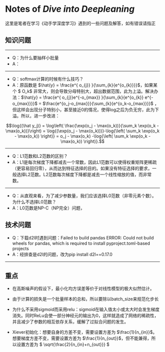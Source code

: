 # Notes of *Dive into Deepleaning*

这里是笔者在学习《动手学深度学习》遇到的一些问题及解答，如有错误请指正

## 知识问题
---
- Q：为什么要抽样小批量
- A：
---
- Q：softmax计算的时候有什么技巧？
- A：原函数是 $\hat{y} = \frac{e^{ o_{j}} }{\sum_{k}{e^{o_{k}}}}$，如果某个 $ O_k$ 非常大，则会导致分母特别大，超出数据范围，此为上溢。解决办法：$\hat{y} = \frac{e^{ o_{j}}e^{-o_{max}} }{\sum_{k}{e^{o_{k}} e^{-o_{max}}}}$ = $\frac{e^{o_j-o_{max}}}{\sum_{k}{e^{o_k-o_{max}}}}$ ，但这样会出现分子特别小，甚至接近0的情况，使得log之后为负无穷，此为下溢。所以，进一步改进：

$$\log{(\hat y_j)} = \log\left( \frac{\exp(o_j - \max(o_k))}{\sum_k \exp(o_k - \max(o_k))}\right)   
= \log{(\exp(o_j - \max(o_k)))}-\log{\left( \sum_k \exp(o_k - \max(o_k)) \right)} 
= o_j - \max(o_k) -\log{\left( \sum_k \exp(o_k - \max(o_k)) \right)}.$$

---

- Q：L1范数和L2范数的区别？
- A：L1是每次梯度下降都减去一个常数，因此L1范数可以使得权重矩阵更稀疏（更容易回归零），从而达到特征选择的目的。如果没有特征选择的要求，一般选择L2范数。L2范数每次梯度下降都是减去一个线性缩放的值，而非常数。

---

- Q：从直观来看，为了减少参数量，我们应该选择L0范数（非零元素个数）。为什么不选择L0范数？
- A：L0范数是NP-C（NP完全）问题，



## 技术问题
- Q：下载d2l时遇到问题：Failed to build pandas ERROR: Could not build wheels for pandas, which is required to install pyproject.toml-based projects
- A：经排查是d2l的问题，改为pip install d2l==0.17.0
---

## 重点
- 在高斯噪声的假设下，最小化均方误差等价于对线性模型的极大似然估计。

- 由于计算的损失是一个批量样本的总和，所以要除以batch_size来规范化步长

- 为什么不采用sigmoid而采用relu：sigmoid在输入值太小或太大时会发生梯度消失。同时ReLu会使一部分神经元的输出为0，这样就造成了网络的稀疏性，并且减少了参数的相互依存关系，缓解了过拟合问题的发生。

- Xiever初始化：想要自身的方差不变，需要设置方差为 $\frac{1}{n_{in}}$。想要梯度方差不变，需要设置方差为 $\frac{1}{n_{out}}$，但不能兼得，所以设置方差为 $ \sqrt{\frac{2}{n_{in}+n_{out}}} $
